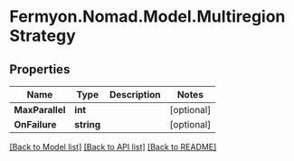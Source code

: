 # Fermyon.Nomad.Model.MultiregionStrategy

## Properties

Name | Type | Description | Notes
------------ | ------------- | ------------- | -------------
**MaxParallel** | **int** |  | [optional] 
**OnFailure** | **string** |  | [optional] 

[[Back to Model list]](../README.md#documentation-for-models) [[Back to API list]](../README.md#documentation-for-api-endpoints) [[Back to README]](../README.md)

